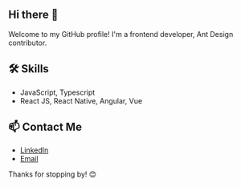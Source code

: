 ## Hi there 👋

Welcome to my GitHub profile! I'm a frontend developer, Ant Design contributor.

## 🛠️ Skills

- JavaScript, Typescript
- React JS, React Native, Angular, Vue

## 📫 Contact Me

- [LinkedIn](https://www.linkedin.com/in/ytahirkose)
- [Email](mailto:ytahirkose@gmail.com)

Thanks for stopping by! 😊
